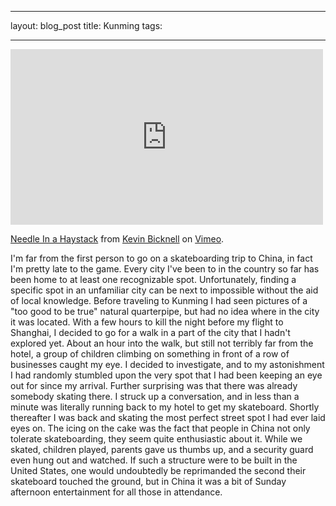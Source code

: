 
---

layout: blog_post
title: Kunming
tags: 

---

<iframe src="https://player.vimeo.com/video/123802406" width="500" height="281" frameborder="0" webkitallowfullscreen mozallowfullscreen allowfullscreen></iframe> <p><a href="https://vimeo.com/123802406">Needle In a Haystack</a> from <a href="https://vimeo.com/user1447562">Kevin Bicknell</a> on <a href="https://vimeo.com">Vimeo</a>.</p>

I'm far from the first person to go on a skateboarding trip to China, in fact I'm pretty late to the game. Every city I've been to in the country so far has been home to at least one recognizable spot. Unfortunately, finding a specific spot in an unfamiliar city can be next to impossible without the aid of local knowledge. Before traveling to Kunming I had seen pictures of a "too good to be true" natural quarterpipe, but had no idea where in the city it was located. With a few hours to kill the night before my flight to Shanghai, I decided to go for a walk in a part of the city that I hadn't explored yet. About an hour into the walk, but still not terribly far from the hotel, a group of children climbing on something in front of a row of businesses caught my eye. I decided to investigate, and to my astonishment I had randomly stumbled upon the very spot that I had been keeping an eye out for since my arrival. Further surprising was that there was already somebody skating there. I struck up a conversation, and in less than a minute was literally running back to my hotel to get my skateboard. Shortly thereafter I was back and skating the most perfect street spot I had ever laid eyes on. The icing on the cake was the fact that people in China not only tolerate skateboarding, they seem quite enthusiastic about it. While we skated, children played, parents gave us thumbs up, and a security guard even hung out and watched. If such a structure were to be built in the United States, one would undoubtedly be reprimanded the second their skateboard touched the ground, but in China it was a bit of Sunday afternoon entertainment for all those in attendance.

